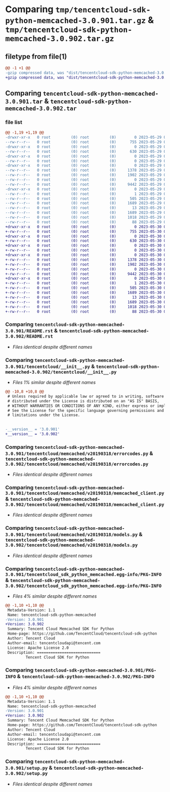# Comparing `tmp/tencentcloud-sdk-python-memcached-3.0.901.tar.gz` & `tmp/tencentcloud-sdk-python-memcached-3.0.902.tar.gz`

## filetype from file(1)

```diff
@@ -1 +1 @@
-gzip compressed data, was "dist/tencentcloud-sdk-python-memcached-3.0.901.tar", last modified: Mon May 29 02:31:51 2023, max compression
+gzip compressed data, was "dist/tencentcloud-sdk-python-memcached-3.0.902.tar", last modified: Tue May 30 00:27:28 2023, max compression
```

## Comparing `tencentcloud-sdk-python-memcached-3.0.901.tar` & `tencentcloud-sdk-python-memcached-3.0.902.tar`

### file list

```diff
@@ -1,19 +1,19 @@
-drwxr-xr-x   0 root         (0) root         (0)        0 2023-05-29 02:31:51.000000 tencentcloud-sdk-python-memcached-3.0.901/
--rw-r--r--   0 root         (0) root         (0)      755 2023-05-29 02:31:51.000000 tencentcloud-sdk-python-memcached-3.0.901/README.rst
-drwxr-xr-x   0 root         (0) root         (0)        0 2023-05-29 02:31:51.000000 tencentcloud-sdk-python-memcached-3.0.901/tencentcloud/
--rw-r--r--   0 root         (0) root         (0)      630 2023-05-29 02:31:51.000000 tencentcloud-sdk-python-memcached-3.0.901/tencentcloud/__init__.py
-drwxr-xr-x   0 root         (0) root         (0)        0 2023-05-29 02:31:51.000000 tencentcloud-sdk-python-memcached-3.0.901/tencentcloud/memcached/
--rw-r--r--   0 root         (0) root         (0)        0 2023-05-29 02:31:51.000000 tencentcloud-sdk-python-memcached-3.0.901/tencentcloud/memcached/__init__.py
-drwxr-xr-x   0 root         (0) root         (0)        0 2023-05-29 02:31:51.000000 tencentcloud-sdk-python-memcached-3.0.901/tencentcloud/memcached/v20190318/
--rw-r--r--   0 root         (0) root         (0)     1378 2023-05-29 02:31:51.000000 tencentcloud-sdk-python-memcached-3.0.901/tencentcloud/memcached/v20190318/errorcodes.py
--rw-r--r--   0 root         (0) root         (0)     1902 2023-05-29 02:31:51.000000 tencentcloud-sdk-python-memcached-3.0.901/tencentcloud/memcached/v20190318/memcached_client.py
--rw-r--r--   0 root         (0) root         (0)        0 2023-05-29 02:31:51.000000 tencentcloud-sdk-python-memcached-3.0.901/tencentcloud/memcached/v20190318/__init__.py
--rw-r--r--   0 root         (0) root         (0)     9442 2023-05-29 02:31:51.000000 tencentcloud-sdk-python-memcached-3.0.901/tencentcloud/memcached/v20190318/models.py
-drwxr-xr-x   0 root         (0) root         (0)        0 2023-05-29 02:31:51.000000 tencentcloud-sdk-python-memcached-3.0.901/tencentcloud_sdk_python_memcached.egg-info/
--rw-r--r--   0 root         (0) root         (0)        1 2023-05-29 02:31:51.000000 tencentcloud-sdk-python-memcached-3.0.901/tencentcloud_sdk_python_memcached.egg-info/dependency_links.txt
--rw-r--r--   0 root         (0) root         (0)      505 2023-05-29 02:31:51.000000 tencentcloud-sdk-python-memcached-3.0.901/tencentcloud_sdk_python_memcached.egg-info/SOURCES.txt
--rw-r--r--   0 root         (0) root         (0)     1689 2023-05-29 02:31:51.000000 tencentcloud-sdk-python-memcached-3.0.901/tencentcloud_sdk_python_memcached.egg-info/PKG-INFO
--rw-r--r--   0 root         (0) root         (0)       13 2023-05-29 02:31:51.000000 tencentcloud-sdk-python-memcached-3.0.901/tencentcloud_sdk_python_memcached.egg-info/top_level.txt
--rw-r--r--   0 root         (0) root         (0)     1689 2023-05-29 02:31:51.000000 tencentcloud-sdk-python-memcached-3.0.901/PKG-INFO
--rw-r--r--   0 root         (0) root         (0)     1018 2023-05-29 02:31:51.000000 tencentcloud-sdk-python-memcached-3.0.901/setup.py
--rw-r--r--   0 root         (0) root         (0)       88 2023-05-29 02:31:51.000000 tencentcloud-sdk-python-memcached-3.0.901/setup.cfg
+drwxr-xr-x   0 root         (0) root         (0)        0 2023-05-30 00:27:28.000000 tencentcloud-sdk-python-memcached-3.0.902/
+-rw-r--r--   0 root         (0) root         (0)      755 2023-05-30 00:27:28.000000 tencentcloud-sdk-python-memcached-3.0.902/README.rst
+drwxr-xr-x   0 root         (0) root         (0)        0 2023-05-30 00:27:28.000000 tencentcloud-sdk-python-memcached-3.0.902/tencentcloud/
+-rw-r--r--   0 root         (0) root         (0)      630 2023-05-30 00:27:28.000000 tencentcloud-sdk-python-memcached-3.0.902/tencentcloud/__init__.py
+drwxr-xr-x   0 root         (0) root         (0)        0 2023-05-30 00:27:28.000000 tencentcloud-sdk-python-memcached-3.0.902/tencentcloud/memcached/
+-rw-r--r--   0 root         (0) root         (0)        0 2023-05-30 00:27:28.000000 tencentcloud-sdk-python-memcached-3.0.902/tencentcloud/memcached/__init__.py
+drwxr-xr-x   0 root         (0) root         (0)        0 2023-05-30 00:27:28.000000 tencentcloud-sdk-python-memcached-3.0.902/tencentcloud/memcached/v20190318/
+-rw-r--r--   0 root         (0) root         (0)     1378 2023-05-30 00:27:28.000000 tencentcloud-sdk-python-memcached-3.0.902/tencentcloud/memcached/v20190318/errorcodes.py
+-rw-r--r--   0 root         (0) root         (0)     1902 2023-05-30 00:27:28.000000 tencentcloud-sdk-python-memcached-3.0.902/tencentcloud/memcached/v20190318/memcached_client.py
+-rw-r--r--   0 root         (0) root         (0)        0 2023-05-30 00:27:28.000000 tencentcloud-sdk-python-memcached-3.0.902/tencentcloud/memcached/v20190318/__init__.py
+-rw-r--r--   0 root         (0) root         (0)     9442 2023-05-30 00:27:28.000000 tencentcloud-sdk-python-memcached-3.0.902/tencentcloud/memcached/v20190318/models.py
+drwxr-xr-x   0 root         (0) root         (0)        0 2023-05-30 00:27:28.000000 tencentcloud-sdk-python-memcached-3.0.902/tencentcloud_sdk_python_memcached.egg-info/
+-rw-r--r--   0 root         (0) root         (0)        1 2023-05-30 00:27:28.000000 tencentcloud-sdk-python-memcached-3.0.902/tencentcloud_sdk_python_memcached.egg-info/dependency_links.txt
+-rw-r--r--   0 root         (0) root         (0)      505 2023-05-30 00:27:28.000000 tencentcloud-sdk-python-memcached-3.0.902/tencentcloud_sdk_python_memcached.egg-info/SOURCES.txt
+-rw-r--r--   0 root         (0) root         (0)     1689 2023-05-30 00:27:28.000000 tencentcloud-sdk-python-memcached-3.0.902/tencentcloud_sdk_python_memcached.egg-info/PKG-INFO
+-rw-r--r--   0 root         (0) root         (0)       13 2023-05-30 00:27:28.000000 tencentcloud-sdk-python-memcached-3.0.902/tencentcloud_sdk_python_memcached.egg-info/top_level.txt
+-rw-r--r--   0 root         (0) root         (0)     1689 2023-05-30 00:27:28.000000 tencentcloud-sdk-python-memcached-3.0.902/PKG-INFO
+-rw-r--r--   0 root         (0) root         (0)     1018 2023-05-30 00:27:28.000000 tencentcloud-sdk-python-memcached-3.0.902/setup.py
+-rw-r--r--   0 root         (0) root         (0)       88 2023-05-30 00:27:28.000000 tencentcloud-sdk-python-memcached-3.0.902/setup.cfg
```

### Comparing `tencentcloud-sdk-python-memcached-3.0.901/README.rst` & `tencentcloud-sdk-python-memcached-3.0.902/README.rst`

 * *Files identical despite different names*

### Comparing `tencentcloud-sdk-python-memcached-3.0.901/tencentcloud/__init__.py` & `tencentcloud-sdk-python-memcached-3.0.902/tencentcloud/__init__.py`

 * *Files 1% similar despite different names*

```diff
@@ -10,8 +10,8 @@
 # Unless required by applicable law or agreed to in writing, software
 # distributed under the License is distributed on an "AS IS" BASIS,
 # WITHOUT WARRANTIES OR CONDITIONS OF ANY KIND, either express or implied.
 # See the License for the specific language governing permissions and
 # limitations under the License.
 
 
-__version__ = '3.0.901'
+__version__ = '3.0.902'
```

### Comparing `tencentcloud-sdk-python-memcached-3.0.901/tencentcloud/memcached/v20190318/errorcodes.py` & `tencentcloud-sdk-python-memcached-3.0.902/tencentcloud/memcached/v20190318/errorcodes.py`

 * *Files identical despite different names*

### Comparing `tencentcloud-sdk-python-memcached-3.0.901/tencentcloud/memcached/v20190318/memcached_client.py` & `tencentcloud-sdk-python-memcached-3.0.902/tencentcloud/memcached/v20190318/memcached_client.py`

 * *Files identical despite different names*

### Comparing `tencentcloud-sdk-python-memcached-3.0.901/tencentcloud/memcached/v20190318/models.py` & `tencentcloud-sdk-python-memcached-3.0.902/tencentcloud/memcached/v20190318/models.py`

 * *Files identical despite different names*

### Comparing `tencentcloud-sdk-python-memcached-3.0.901/tencentcloud_sdk_python_memcached.egg-info/PKG-INFO` & `tencentcloud-sdk-python-memcached-3.0.902/tencentcloud_sdk_python_memcached.egg-info/PKG-INFO`

 * *Files 4% similar despite different names*

```diff
@@ -1,10 +1,10 @@
 Metadata-Version: 1.1
 Name: tencentcloud-sdk-python-memcached
-Version: 3.0.901
+Version: 3.0.902
 Summary: Tencent Cloud Memcached SDK for Python
 Home-page: https://github.com/TencentCloud/tencentcloud-sdk-python
 Author: Tencent Cloud
 Author-email: tencentcloudapi@tencent.com
 License: Apache License 2.0
 Description: ============================
         Tencent Cloud SDK for Python
```

### Comparing `tencentcloud-sdk-python-memcached-3.0.901/PKG-INFO` & `tencentcloud-sdk-python-memcached-3.0.902/PKG-INFO`

 * *Files 4% similar despite different names*

```diff
@@ -1,10 +1,10 @@
 Metadata-Version: 1.1
 Name: tencentcloud-sdk-python-memcached
-Version: 3.0.901
+Version: 3.0.902
 Summary: Tencent Cloud Memcached SDK for Python
 Home-page: https://github.com/TencentCloud/tencentcloud-sdk-python
 Author: Tencent Cloud
 Author-email: tencentcloudapi@tencent.com
 License: Apache License 2.0
 Description: ============================
         Tencent Cloud SDK for Python
```

### Comparing `tencentcloud-sdk-python-memcached-3.0.901/setup.py` & `tencentcloud-sdk-python-memcached-3.0.902/setup.py`

 * *Files identical despite different names*

